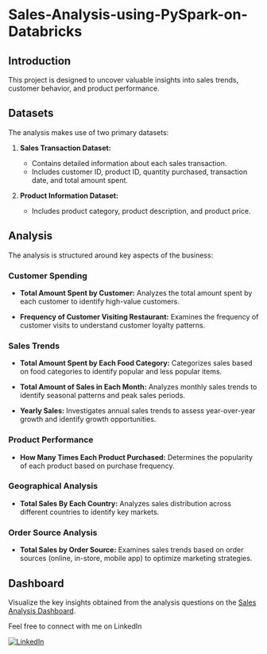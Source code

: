 # Sales-Analysis-using-PySpark-on-Databricks


## Introduction

This project is designed to uncover valuable insights into sales trends, customer behavior, and product performance.

## Datasets

The analysis makes use of two primary datasets:

1. **Sales Transaction Dataset:**
   - Contains detailed information about each sales transaction.
   - Includes customer ID, product ID, quantity purchased, transaction date, and total amount spent.

2. **Product Information Dataset:**
   - Includes product category, product description, and product price.

## Analysis

The analysis is structured around key aspects of the business:

### Customer Spending

- **Total Amount Spent by Customer:**
  Analyzes the total amount spent by each customer to identify high-value customers.

- **Frequency of Customer Visiting Restaurant:**
  Examines the frequency of customer visits to understand customer loyalty patterns.

### Sales Trends

- **Total Amount Spent by Each Food Category:**
  Categorizes sales based on food categories to identify popular and less popular items.

- **Total Amount of Sales in Each Month:**
  Analyzes monthly sales trends to identify seasonal patterns and peak sales periods.

- **Yearly Sales:**
  Investigates annual sales trends to assess year-over-year growth and identify growth opportunities.

### Product Performance

- **How Many Times Each Product Purchased:**
  Determines the popularity of each product based on purchase frequency.

### Geographical Analysis

- **Total Sales By Each Country:**
  Analyzes sales distribution across different countries to identify key markets.

### Order Source Analysis

- **Total Sales by Order Source:**
  Examines sales trends based on order sources (online, in-store, mobile app) to optimize marketing strategies.


## Dashboard

Visualize the key insights obtained from the analysis questions on the [Sales Analysis Dashboard](https://databricks-prod-cloudfront.cloud.databricks.com/public/4027ec902e239c93eaaa8714f173bcfc/7334877377637341/4248524647463872/8611762790817312/latest.html).


Feel free to connect with me on LinkedIn

[![LinkedIn](https://img.shields.io/badge/Connect%20on-LinkedIn-blue?style=for-the-badge&logo=linkedin)](https://www.linkedin.com/in/p-s-s-s/)

